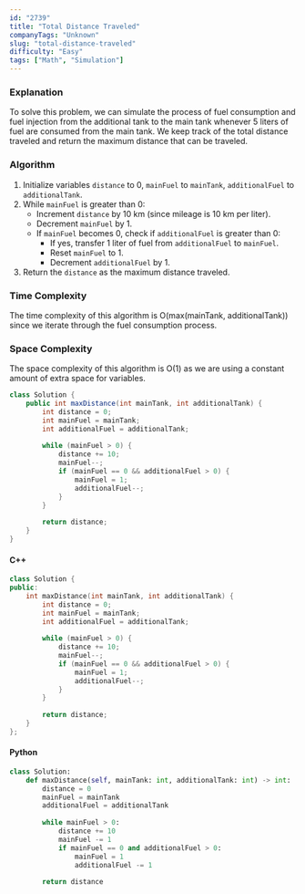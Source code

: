 ```yaml
---
id: "2739"
title: "Total Distance Traveled"
companyTags: "Unknown"
slug: "total-distance-traveled"
difficulty: "Easy"
tags: ["Math", "Simulation"]
---
```


### Explanation

To solve this problem, we can simulate the process of fuel consumption and fuel injection from the additional tank to the main tank whenever 5 liters of fuel are consumed from the main tank. We keep track of the total distance traveled and return the maximum distance that can be traveled.

### Algorithm
1. Initialize variables `distance` to 0, `mainFuel` to `mainTank`, `additionalFuel` to `additionalTank`.
2. While `mainFuel` is greater than 0:
   - Increment `distance` by 10 km (since mileage is 10 km per liter).
   - Decrement `mainFuel` by 1.
   - If `mainFuel` becomes 0, check if `additionalFuel` is greater than 0:
     - If yes, transfer 1 liter of fuel from `additionalFuel` to `mainFuel`.
     - Reset `mainFuel` to 1.
     - Decrement `additionalFuel` by 1.
3. Return the `distance` as the maximum distance traveled.

### Time Complexity
The time complexity of this algorithm is O(max(mainTank, additionalTank)) since we iterate through the fuel consumption process.

### Space Complexity
The space complexity of this algorithm is O(1) as we are using a constant amount of extra space for variables.

```java
class Solution {
    public int maxDistance(int mainTank, int additionalTank) {
        int distance = 0;
        int mainFuel = mainTank;
        int additionalFuel = additionalTank;
        
        while (mainFuel > 0) {
            distance += 10;
            mainFuel--;
            if (mainFuel == 0 && additionalFuel > 0) {
                mainFuel = 1;
                additionalFuel--;
            }
        }
        
        return distance;
    }
}
```

#### C++
```cpp
class Solution {
public:
    int maxDistance(int mainTank, int additionalTank) {
        int distance = 0;
        int mainFuel = mainTank;
        int additionalFuel = additionalTank;
        
        while (mainFuel > 0) {
            distance += 10;
            mainFuel--;
            if (mainFuel == 0 && additionalFuel > 0) {
                mainFuel = 1;
                additionalFuel--;
            }
        }
        
        return distance;
    }
};
```

#### Python
```python
class Solution:
    def maxDistance(self, mainTank: int, additionalTank: int) -> int:
        distance = 0
        mainFuel = mainTank
        additionalFuel = additionalTank
        
        while mainFuel > 0:
            distance += 10
            mainFuel -= 1
            if mainFuel == 0 and additionalFuel > 0:
                mainFuel = 1
                additionalFuel -= 1
        
        return distance
```